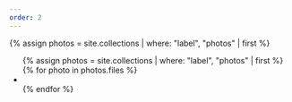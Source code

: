 ```yaml
---
order: 2
---
```

{% assign photos = site.collections | where: "label", "photos" | first  %}
<div uk-slider="autoplay: true;autoplay-interval: 3000;center: true" 
    class="uk-position-relative uk-visible-toggle uk-margin-bottom uk-margin-bottom">
    <ul class="uk-slider-items uk-child-width-1-2@s uk-child-width-1-4@m uk-grid-small" uk-grid uk-lightbox="animation: fade">
        {% assign photos = site.collections | where: "label", "photos" | first  %}
        {% for photo in photos.files %}
        <li><a class="uk-inline" href="assets/photos/{{photo.name}}">
            <img data-src="assets/photos/{{photo.name}}" alt="" uk-img="target: !.uk-slider-items"/>
            </a>
        </li>
        {% endfor %}  
    </ul>
    <div class="uk-hidden@s uk-light">
        <a class="uk-position-center-left uk-position-small" href="#" uk-slidenav-previous uk-slider-item="previous"></a>
        <a class="uk-position-center-right uk-position-small" href="#" uk-slidenav-next uk-slider-item="next"></a>
    </div>
    <div class="uk-visible@s">
        <a class="uk-position-center-left-out uk-position-small" href="#" uk-slidenav-previous uk-slider-item="previous"></a>
        <a class="uk-position-center-right-out uk-position-small" href="#" uk-slidenav-next uk-slider-item="next"></a>
    </div>
</div>
